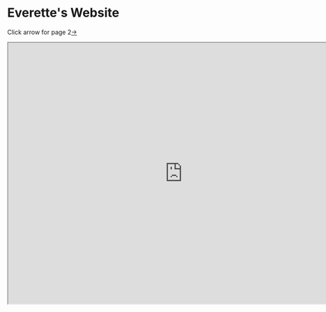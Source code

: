 # Everette's Website
Click arrow for page 2[→](https://everettexue.github.io/page2)

<iframe src="https://www.youtube.com/watch?v=IErvIekMD3U" height="600" width="800"></iframe>
